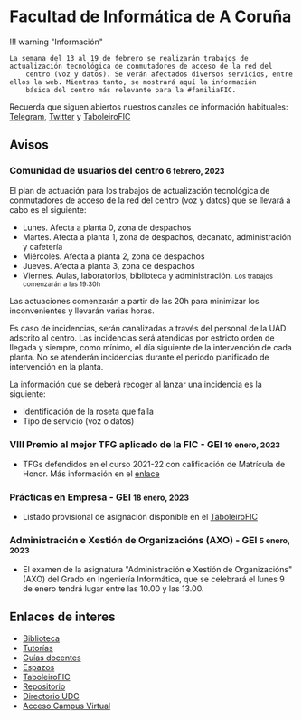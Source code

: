 # Facultad de Informática de A Coruña

!!! warning "Información"

	La semana del 13 al 19 de febrero se realizarán trabajos de actualización tecnológica de conmutadores de acceso de la red del 
        centro (voz y datos). Se verán afectados diversos servicios, entre ellos la web. Mientras tanto, se mostrará aquí la información 
        básica del centro más relevante para la #familiaFIC.

Recuerda que siguen abiertos nuestros canales de información habituales: [Telegram](https://t.me/+mKQjdKvmhEJlNWVk), [Twitter](https://twitter.com/FIC_UDC) y 
[TaboleiroFIC](https://taboleirofic.udc.es/)

## **Avisos**

### Comunidad de usuarios del centro <small>6 febrero, 2023</small>

El plan de actuación para los trabajos de actualización tecnológica de conmutadores de acceso de la red del centro (voz y datos)  que se 
llevará a cabo es el siguiente:

- Lunes. Afecta a planta 0, zona de despachos
- Martes. Afecta a planta 1, zona de despachos, decanato, administración y cafetería
- Miércoles. Afecta a planta 2, zona de despachos
- Jueves. Afecta a planta 3, zona de despachos
- Viernes. Aulas, laboratorios, biblioteca y administración. <small>Los trabajos comenzarán a las 19:30h</small>

Las actuaciones comenzarán a partir de las 20h para minimizar los inconvenientes y llevarán varias horas. 

Es caso de incidencias, serán canalizadas a través del personal de la UAD adscrito al centro. Las incidencias será atendidas por estricto 
orden de llegada y siempre, como mínimo, el día siguiente de la intervención de cada planta. No se atenderán incidencias durante el 
periodo planificado de intervención en la planta.

La información que se deberá recoger al lanzar una incidencia es la siguiente:

- Identificación de la roseta que falla
- Tipo de servicio (voz o datos)

### VIII Premio al mejor TFG aplicado de la FIC - GEI <small> 19 enero, 2023 </small>

- TFGs defendidos en el curso 2021-22 con calificación de Matrícula de Honor. Más información en el 
[enlace](https://forms.office.com/e/i5PWLPH4RY)

### Prácticas en Empresa - GEI <small> 18 enero, 2023 </small>

- Listado provisional de asignación disponible en el 
[TaboleiroFIC](https://udcgal.sharepoint.com/sites/repositoriofic/SitePages/Grao-en-Enxe%C3%B1er%C3%ADa-Inform%C3%A1tica.aspx)

### Administración e Xestión de Organizacións (AXO) - GEI <small>5 enero, 2023</small>

- El examen de la asignatura "Administración e Xestión de Organizacións" (AXO) del Grado en Ingeniería Informática, que se celebrará el lunes 9 de enero tendrá lugar entre las 10.00 y las 13.00.


## Enlaces de interes

- [Biblioteca](http://www.udc.es/biblioteca.fic/)
- [Tutorías](https://www.udc.es/gl/centros_departamentos_servizos/centros/titorias/?codigo=614)
- [Guías docentes](https://guiadocente.udc.es/guia_docent/index.php?centre=614&ensenyament=null)
- [Espazos](http://espazos.udc.es/)
- [TaboleiroFIC](https://taboleirofic.udc.es/)
- [Repositorio](https://github.com/Facultade-de-Informatica)
- [Directorio UDC](https://web.archive.org/web/20221008171821/http://directorio.udc.es/)
- [Acceso Campus Virtual](https://campusvirtual.udc.es/)
